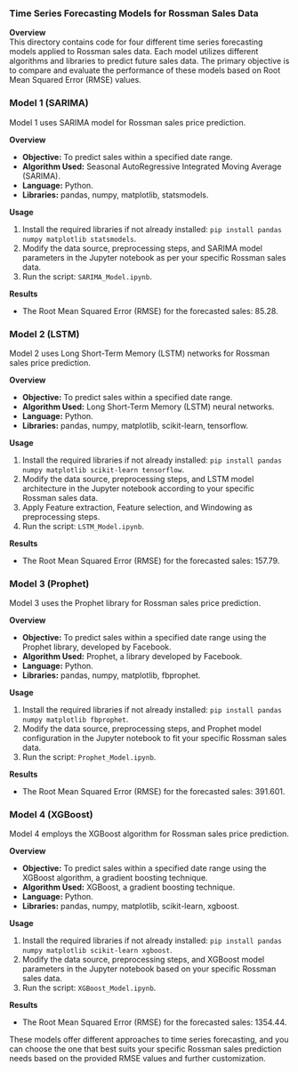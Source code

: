 ###  Time Series Forecasting Models for Rossman Sales Data

**Overview**                                                                                                                                                         
This directory contains code for four different time series forecasting models applied to Rossman sales data. Each model utilizes different algorithms and libraries to predict future sales data. The primary objective is to compare and evaluate the performance of these models based on Root Mean Squared Error (RMSE) values.


### Model 1 (SARIMA)
Model 1 uses SARIMA model for Rossman sales price prediction.

**Overview**
- **Objective:** To predict sales within a specified date range.
- **Algorithm Used:** Seasonal AutoRegressive Integrated Moving Average (SARIMA).
- **Language:** Python.
- **Libraries:** pandas, numpy, matplotlib, statsmodels.

**Usage**
1. Install the required libraries if not already installed: `pip install pandas numpy matplotlib statsmodels`.
2. Modify the data source, preprocessing steps, and SARIMA model parameters in the Jupyter notebook as per your specific Rossman sales data.
3. Run the script: `SARIMA_Model.ipynb`.

**Results**
- The Root Mean Squared Error (RMSE) for the forecasted sales: 85.28. 


### Model 2 (LSTM)
Model 2 uses Long Short-Term Memory (LSTM) networks for Rossman sales price prediction.

**Overview**
- **Objective:** To predict sales within a specified date range.
- **Algorithm Used:** Long Short-Term Memory (LSTM) neural networks.
- **Language:** Python.
- **Libraries:** pandas, numpy, matplotlib, scikit-learn, tensorflow.

**Usage**
1. Install the required libraries if not already installed: `pip install pandas numpy matplotlib scikit-learn tensorflow`.
2. Modify the data source, preprocessing steps, and LSTM model architecture in the Jupyter notebook according to your specific Rossman sales data.
3. Apply Feature extraction, Feature selection, and Windowing as preprocessing steps.
4. Run the script: `LSTM_Model.ipynb`.

**Results**
- The Root Mean Squared Error (RMSE) for the forecasted sales: 157.79.


### Model 3 (Prophet)
Model 3 uses the Prophet library for Rossman sales price prediction.

**Overview**
- **Objective:** To predict sales within a specified date range using the Prophet library, developed by Facebook.
- **Algorithm Used:** Prophet, a library developed by Facebook.
- **Language:** Python.
- **Libraries:** pandas, numpy, matplotlib, fbprophet.

**Usage**
1. Install the required libraries if not already installed: `pip install pandas numpy matplotlib fbprophet`.
2. Modify the data source, preprocessing steps, and Prophet model configuration in the Jupyter notebook to fit your specific Rossman sales data.
3. Run the script: `Prophet_Model.ipynb`.

**Results**
- The Root Mean Squared Error (RMSE) for the forecasted sales: 391.601.


### Model 4 (XGBoost)
Model 4 employs the XGBoost algorithm for Rossman sales price prediction.

**Overview**
- **Objective:** To predict sales within a specified date range using the XGBoost algorithm, a gradient boosting technique.
- **Algorithm Used:** XGBoost, a gradient boosting technique.
- **Language:** Python.
- **Libraries:** pandas, numpy, matplotlib, scikit-learn, xgboost.

**Usage**
1. Install the required libraries if not already installed: `pip install pandas numpy matplotlib scikit-learn xgboost`.
2. Modify the data source, preprocessing steps, and XGBoost model parameters in the Jupyter notebook based on your specific Rossman sales data.
3. Run the script: `XGBoost_Model.ipynb`.

**Results**
- The Root Mean Squared Error (RMSE) for the forecasted sales: 1354.44.





These models offer different approaches to time series forecasting, and you can choose the one that best suits your specific Rossman sales prediction needs based on the provided RMSE values and further customization.
